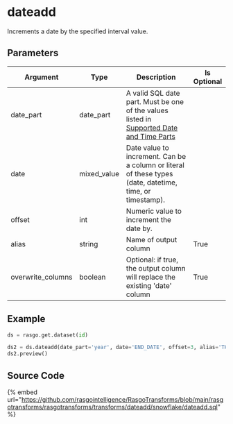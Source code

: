 

# dateadd

Increments a date by the specified interval value.

## Parameters

|     Argument      |    Type     |                                                                                            Description                                                                                            | Is Optional |
| ----------------- | ----------- | ------------------------------------------------------------------------------------------------------------------------------------------------------------------------------------------------- | ----------- |
| date_part         | date_part   | A valid SQL date part. Must be one of the values listed in [Supported Date and Time Parts](https://docs.snowflake.com/en/sql-reference/functions-date-time.html#label-supported-date-time-parts)  |             |
| date              | mixed_value | Date value to increment. Can be a column or literal of these types (date, datetime, time, or timestamp).                                                                                          |             |
| offset            | int         | Numeric value to increment the date by.                                                                                                                                                           |             |
| alias             | string      | Name of output column                                                                                                                                                                             | True        |
| overwrite_columns | boolean     | Optional: if true, the output column will replace the existing 'date' column                                                                                                                      | True        |


## Example

```python
ds = rasgo.get.dataset(id)

ds2 = ds.dateadd(date_part='year', date='END_DATE', offset=3, alias='THREE_YEARS_FUTURE')
ds2.preview()
```

## Source Code

{% embed url="https://github.com/rasgointelligence/RasgoTransforms/blob/main/rasgotransforms/rasgotransforms/transforms/dateadd/snowflake/dateadd.sql" %}

